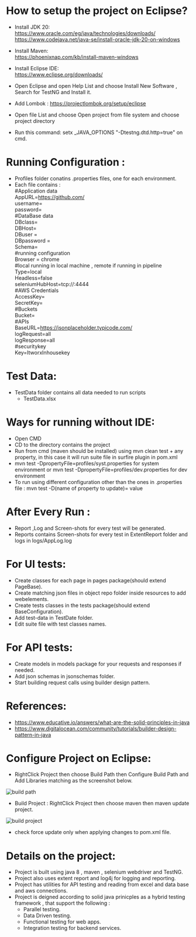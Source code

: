# How to setup the project on Eclipse?

- Install JDK 20: <br />
https://www.oracle.com/eg/java/technologies/downloads/
https://www.codejava.net/java-se/install-oracle-jdk-20-on-windows

- Install Maven: <br />
https://phoenixnap.com/kb/install-maven-windows
- Install Eclipse IDE: <br />
https://www.eclipse.org/downloads/
- Open Eclipse and open Help List and choose Install New Software , Search for TestNG and Install it.
- Add Lombok : https://projectlombok.org/setup/eclipse
- Open file List and choose Open project from file system and choose project directory 
- Run this command: setx _JAVA_OPTIONS "-Dtestng.dtd.http=true" on cmd.





# Running Configuration :

- Profiles folder conatins .properties files, one for each environment. <br />
- Each file contains : <br />
#Application data <br />
 AppURL=https://github.com/ <br />
 username= <br />
 password= <br />
#DataBase data <br />
 DBclass= <br />
 DBHost= <br />
 DBuser = <br />
 DBpassword = <br />
 Schema= <br />
#running configuration <br />
 Browser = chrome <br />
#local running in local machine , remote if running in pipeline <br />
 Type=local <br />
 Headless=false <br />
 seleniumHubHost=tcp://<host>:4444 <br />
#AWS Credentials <br />
AccessKey= <br />
SecretKey= <br />
#Buckets <br />
Bucket= <br />
#APIs <br />
BaseURL=https://jsonplaceholder.typicode.com/ <br />
logRequest=all <br />
logResponse=all <br />
#securitykey <br />
Key=ItworxInhousekey <br />

   
  

# Test Data:

- TestData folder contains all data needed to run scripts 
  - TestData.xlsx 
  
 
# Ways for running without IDE:
- Open CMD
- CD to the directory contains the project
- Run from cmd (maven should be installed) using mvn clean test + any property, in this case it will run suite file in surfire plugin in pom.xml
- mvn test -DpropertyFile=profiles/syst.properties   for system environment or mvn test -DpropertyFile=profiles/dev.properties  for dev environment
- To run using different configuration other than the ones in .properties file :
  mvn test -D(name of property to update)= value

# After Every Run : 
- Report ,Log and Screen-shots for every test will be generated.
- Reports contains Screen-shots for every test in ExtentReport folder and logs in logs/AppLog.log




# For UI tests:

- Create classes for each page in pages package(should extend PageBase).
- Create matching json files in object repo folder inside resources to add webelements.
- Create tests classes in the tests package(should extend BaseConfiguration).
- Add test-data in TestDate folder.
- Edit suite file with test classes names.


# For API tests:

- Create models in models package for your requests and responses if needed.
- Add json schemas in jsonschemas folder.
- Start building request calls using builder design pattern.


# References:

- https://www.educative.io/answers/what-are-the-solid-principles-in-java
- https://www.digitalocean.com/community/tutorials/builder-design-pattern-in-java


# Configure Project on Eclipse:
 
- RightClick Project then choose Build Path then Configure Build Path and Add Libraries matching as the screenshot below.

![build path](https://itworx.sharepoint.com/Shared%20Documents/Forms/AllItems.aspx?viewpath=%2FShared%20Documents%2FForms%2FAllItems%2Easpx&OR=Teams%2DHL&CT=1690893986920&clickparams=eyJBcHBOYW1lIjoiVGVhbXMtRGVza3RvcCIsIkFwcFZlcnNpb24iOiIyNy8yMzA3MDMwNzMzMCIsIkhhc0ZlZGVyYXRlZFVzZXIiOmZhbHNlfQ%3D%3D&id=%2FShared%20Documents%2FTest%20Automation%2FJava%2Fbuildpath%2Epng&viewid=10386c7f%2D695c%2D4935%2Dbe58%2D17e5a996805c&parent=%2FShared%20Documents%2FTest%20Automation%2FJava)


- Build Project :  RightClick Project then choose maven then maven update project.

![build project](https://itworx.sharepoint.com/Shared%20Documents/Forms/AllItems.aspx?viewpath=%2FShared%20Documents%2FForms%2FAllItems%2Easpx&OR=Teams%2DHL&CT=1690893986920&clickparams=eyJBcHBOYW1lIjoiVGVhbXMtRGVza3RvcCIsIkFwcFZlcnNpb24iOiIyNy8yMzA3MDMwNzMzMCIsIkhhc0ZlZGVyYXRlZFVzZXIiOmZhbHNlfQ%3D%3D&id=%2FShared%20Documents%2FTest%20Automation%2FJava%2Fbuildproject%2Epng&viewid=10386c7f%2D695c%2D4935%2Dbe58%2D17e5a996805c&parent=%2FShared%20Documents%2FTest%20Automation%2FJava)

- check force update only when applying changes to pom.xml file.


# Details on the project: 

- Project is built using java 8 , maven , selenium webdriver and TestNG. <br />
- Project also uses extent report and log4j for logging and reporting. <br />
- Project has utilities for API testing and reading from excel and data base and aws connections.<br />
- Project is deigned according to solid java prinicples as a hybrid testing framework , that support the following : <br />
  - Parallel testing.<br />
  - Data Driven testing.<br />
  - Functional testing for web apps.<br />
  - Integration testing for backend services.<br />
  

